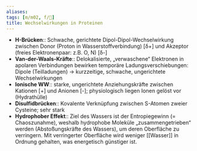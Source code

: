 ```yaml
---
aliases: 
tags: [m/m02, f/🧪]
title: Wechselwirkungen in Proteinen
---
```

- **H-Brücken**:: Schwache, gerichtete Dipol-Dipol-Wechselwirkung zwischen Donor (Proton in Wasserstoffverbindung) [δ+] und Akzeptor (freies Elektronenpaar: z.B. O, N) [δ-]
- **Van-der-Waals-Kräfte**:: Delokalisierte, „verwaschene“ Elektronen in apolaren Verbindungen bewirken temporäre Ladungsverschiebungen: Dipole (Teilladungen) → kurzzeitige, schwache, ungerichtete Wechselwirkungen
- **Ionische WW**:: starke, ungerichtete Anziehungskräfte zwischen Kationen [+] und Anionen [-]; physiologisch liegen Ionen gelöst vor (Hydrathülle)
- **Disulfidbrücken**:: Kovalente Verknüpfung zwischen S-Atomen zweier Cysteine; sehr stark
- **Hydrophober Effekt**:: Ziel des Wassers ist der Entropiegewinn (= Chaoszunahme), weshalb hydrophobe Moleküle „zusammengetrieben“ werden (Abstoßungskräfte des Wassers), um deren Oberfläche zu verringern. Mit verringerter Oberfläche wird weniger [[Wasser]] in Ordnung gehalten, was energetisch günstiger ist.

